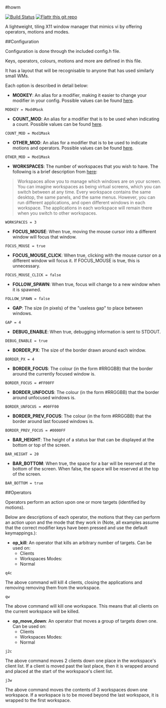 #howm

[![Build Status](https://travis-ci.org/HarveyHunt/howm.svg?branch=develop)](https://travis-ci.org/HarveyHunt/howm)
[![Flattr this git repo](http://api.flattr.com/button/flattr-badge-large.png)](https://flattr.com/submit/auto?user_id=harveyhunt&url=https://github.com/HarveyHunt/howm&title=howm&language=&tags=github&category=software) 


A lightweight, tiling X11 window manager that mimics vi by offering operators, motions and modes.

##Configuration

Configuration is done through the included config.h file.

Keys, operators, colours, motions and more are defined in this file.

It has a layout that will be recognisable to anyone that has used similarly small WMs.

Each option is described in detail below:

* **MODKEY**: An alias for a modifier, making it easier to change your modifier in your config. Possible values can be found [here](http://www.x.org/releases/X11R7.6/doc/libX11/specs/XKB/xkblib.html#changing_modifiers).

```
MODKEY = Mod4Mask
```

* **COUNT_MOD**: An alias for a modifier that is to be used when indicating a count. Possible values can be found [here](http://www.x.org/releases/X11R7.6/doc/libX11/specs/XKB/xkblib.html#changing_modifiers).

```
COUNT_MOD = Mod1Mask
```

* **OTHER_MOD**: An alias for a modifier that is to be used to indicate motions and operators. Possible values can be found [here](http://www.x.org/releases/X11R7.6/doc/libX11/specs/XKB/xkblib.html#changing_modifiers).

```
OTHER_MOD = Mod1Mask
```

* **WORKSPACES**: The number of workspaces that you wish to have. The following is a brief description from [here](http://linux.about.com/library/gnome/blgnome2n4.htm):

> Workspaces allow you to manage which windows are on your screen. You can imagine workspaces as being virtual screens, which you can switch between at any time. Every workspace contains the same desktop, the same panels, and the same menus. However, you can run different applications, and open different windows in each workspace. The applications in each workspace will remain there when you switch to other workspaces.

```
WORKSPACES = 3
```

* **FOCUS_MOUSE**: When true, moving the mouse cursor into a different window will focus that window.

```
FOCUS_MOUSE = true
```

* **FOCUS_MOUSE_CLICK**: When true, clicking with the mouse cursor on a different window will focus it. If FOCUS_MOUSE is true, this is unnecessary.

```
FOCUS_MOUSE_CLICK = false
```

* **FOLLOW_SPAWN**: When true, focus will change to a new window when it is spawned.

```
FOLLOW_SPAWN = false
```

* **GAP**: The size (in pixels) of the "useless gap" to place between windows.

```
GAP = 4
```

* **DEBUG_ENABLE**: When true, debugging information is sent to STDOUT.

```
DEBUG_ENABLE = true
```

* **BORDER_PX**: The size of the border drawn around each window.

```
BORDER_PX = 4
```

* **BORDER_FOCUS**: The colour (in the form #RRGGBB) that the border around the currently focused window is.

```
BORDER_FOCUS = #FF00FF
```

* **BORDER_UNFOCUS**: The colour (in the form #RRGGBB) that the border around unfocused windows is.

```
BORDER_UNFOCUS = #00FF00
```

* **BORDER_PREV_FOCUS**: The colour (in the form #RRGGBB) that the border around last focused windows is.

```
BORDER_PREV_FOCUS = #0000FF
```

* **BAR_HEIGHT**: The height of a status bar that can be displayed at the bottom or top of the screen.

```
BAR_HEIGHT = 20
```

* **BAR_BOTTOM**: When true, the space for a bar will be reserved at the bottom of the screen. When false, the space will be reserved at the top of the screen.

```
BAR_BOTTOM = true
```

##Operators

Operators perform an action upon one or more targets (identified by motions).

Below are descriptions of each operator, the motions that they can perform an action upon and the mode that they work in (Note, all examples assume that the correct modifier keys have been pressed and use the default keymappings.):

* **op_kill**: An operator that kills an arbitrary number of targets.
Can be used on:
  * Clients
  * Workspaces
Modes:
  * Normal

```
q4c
```
The above command will kill 4 clients, closing the applications and removing removing them from the workspace.

```
qw
```
The above command will kill one workspace. This means that all clients on the current workspace will be killed.

* **op_move_down**: An operator that moves a group of targets down one.
Can be used on:
  * Clients
  * Workspaces
Modes:
  * Normal

```
j2c
```
The above command moves 2 clients down one place in the workspace's client list. If a client is moved past the last place, then it is wrapped around and placed at the start of the workspace's client list.

```
j3w
```
The above command moves the contents of 3 workspaces down one workspace. If a workspace is to be moved beyond the last workspace, it is wrapped to the first workspace.
